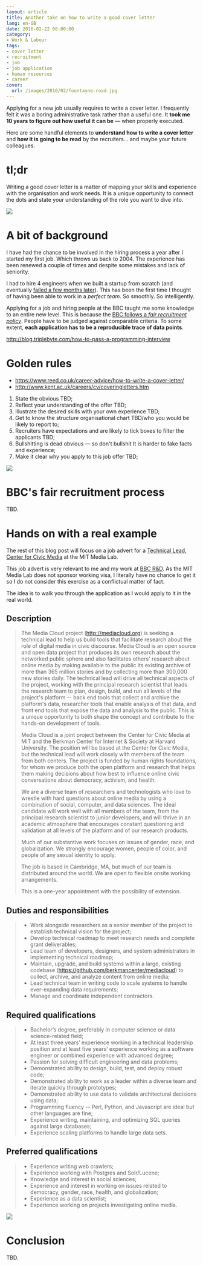 ```yaml
---
layout: article
title: Another take on how to write a good cover letter
lang: en-GB
date: 2016-02-22 08:00:00
category:
- Work & Labour
tags:
- cover letter
- recruitment
- job
- job application
- human resources
- career
cover:
  url: /images/2016/02/fountayne-road.jpg
---
```


Applying for a new job usually requires to write a cover letter. I frequently felt it was a boring administrative task rather than a useful one. It **took me 10 years to figure out how useful it can be** — when properly executed.

Here are some handful elements to **understand how to write a cover letter** and **how it is going to be read** by the recruiters… and maybe your future colleagues.

<!--more-->

# tl;dr

Writing a good cover letter is a matter of mapping your skills and experience with the organisation and work needs. It is a unique opportunity to connect the dots and state your understanding of the role you want to dive into.

![](/images/2016/02/cones.jpg)

# A bit of background

I have had the chance to be involved in the hiring process a year after I started my first job. Which throws us back to 2004. The experience has been renewed a couple of times and despite some mistakes and lack of seniority.

I had to hire 4 engineers when we built a startup from scratch (and eventually [failed a few months later](/2014/why-our-startup-failed/)). This has been the first time I thought of having been able to work in a *perfect team*. So smoothly. So intelligently.

Applying for a job and hiring people at the BBC taught me some knowledge to an entire new level. This is because the [BBC follows a *fair recruitment policy*](http://www.bbc.co.uk/careers/help/recruitment-process). People have to be judged against comparable criteria. To some extent, **each application has to be a reproducible trace of data points**.

http://blog.triplebyte.com/how-to-pass-a-programming-interview

# Golden rules

- https://www.reed.co.uk/career-advice/how-to-write-a-cover-letter/
- http://www.kent.ac.uk/careers/cv/coveringletters.htm

1. State the obvious
TBD;
2. Reflect your understanding of the offer
TBD;
3. Illustrate the desired skills with your own experience
TBD;
4. Get to know the structure organisational chart
TBD/who you would be likely to report to;
5. Recruiters have expectations and are likely to tick boxes to filter the applicants
TBD;
6. Bullshitting is dead obvious — so don't bullshit
It is harder to fake facts and experience;
7. Make it clear why you apply to this job offer
TBD;

![](/images/2016/02/coventry-cathedral.jpg)

# BBC's fair recruitment process

TBD.

# Hands on with a real example

The rest of this blog post will focus on a job advert for a [Technical Lead, Center for Civic Media](http://www.media.mit.edu/about/opportunities/technical-lead-center-civic-media) at the MIT Media Lab.

This job advert is very relevant to me and my work at [BBC R&D](http://bbc.co.uk/rd). As the MIT Media Lab does not sponsor working visa, I literally have no chance to get it so I do not consider this exercise as a conflictual matter of fact.

The idea is to walk you through the application as I would apply to it in the real world.

## Description

> The Media Cloud project (http://mediacloud.org) is seeking a technical lead to help us build tools that facilitate research about the role of digital media in civic discourse. Media Cloud is an open source and open data project that produces its own research about the networked public sphere and also facilitates others' research about online media by making available to the public its existing archive of more than 365 million stories and by collecting more than 300,000 new stories daily. The technical lead will drive all technical aspects of the project, working with the principal research scientist that leads the research team to plan, design, build, and run all levels of the project's platform -- back end tools that collect and archive the platform's data, researcher tools that enable analysis of that data, and front end tools that expose the data and analysis to the public. This is a unique opportunity to both shape the concept and contribute to the hands-on development of tools.
>
> Media Cloud is a joint project between the Center for Civic Media at MIT and the Berkman Center for Internet & Society at Harvard University. The position will be based at the Center for Civic Media, but the technical lead will work closely with members of the team from both centers. The project is funded by human rights foundations, for whom we produce both the open platform and research that helps them making decisions about how best to influence online civic conversations about democracy, activism, and health.
>
> We are a diverse team of researchers and technologists who love to wrestle with hard questions about online media by using a combination of social, computer, and data sciences. The ideal candidate will work well with all members of the team, from the principal research scientist to junior developers, and will thrive in an academic atmosphere that encourages constant questioning and validation at all levels of the platform and of our research products.
>
> Much of our substantive work focuses on issues of gender, race, and globalization. We strongly encourage women, people of color, and people of any sexual identity to apply.
>
> The job is based in Cambridge, MA, but much of our team is distributed around the world. We are open to flexible onsite working arrangements.
>
> This is a one-year appointment with the possibility of extension.


## Duties and responsibilities

> - Work alongside researchers as a senior member of the project to establish technical vision for the project;
> - Develop technical roadmap to meet research needs and complete grant deliverables;
> - Lead team of developers, designers, and system administrators in implementing technical roadmap;
> - Maintain, upgrade, and build systems within a large, existing codebase (https://github.com/berkmancenter/mediacloud) to collect, archive, and analyze content from online media;
> - Lead technical team in writing code to scale systems to handle ever-expanding data requirements;
> - Manage and coordinate independent contractors.

## Required qualifications

> - Bachelor’s degree, preferably in computer science or data science-related field;
> - At least three years’ experience working in a technical leadership position and at least five years’ experience working as a software engineer or combined experience with advanced degree;
> - Passion for solving difficult engineering and data problems;
> - Demonstrated ability to design, build, test, and deploy robust code;
> - Demonstrated ability to work as a leader within a diverse team and iterate quickly through prototypes;
> - Demonstrated ability to use data to validate architectural decisions using data;
> - Programming fluency -- Perl, Python, and Javascript are ideal but other languages are fine;
> - Experience writing, maintaining, and optimizing SQL queries against large databases;
> - Experience scaling platforms to handle large data sets.

## Preferred qualifications

> - Experience writing web crawlers;
> - Experience working with Postgres and Solr/Lucene;
> - Knowledge and interest in social sciences;
> - Experience and interest in working on issues related to democracy, gender, race, health, and globalization;
> - Experience as a data scientist;
> - Experience working on projects investigating online media.

![](/images/2016/02/nothing-else-mattress.jpg)

# Conclusion

TBD.